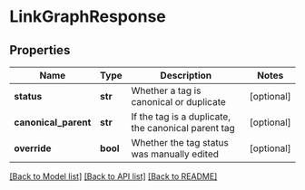 # LinkGraphResponse

## Properties
Name | Type | Description | Notes
------------ | ------------- | ------------- | -------------
**status** | **str** | Whether a tag is canonical or duplicate | [optional] 
**canonical_parent** | **str** | If the tag is a duplicate, the canonical parent tag | [optional] 
**override** | **bool** | Whether the tag status was manually edited | [optional] 

[[Back to Model list]](../README.md#documentation-for-models) [[Back to API list]](../README.md#documentation-for-api-endpoints) [[Back to README]](../README.md)


